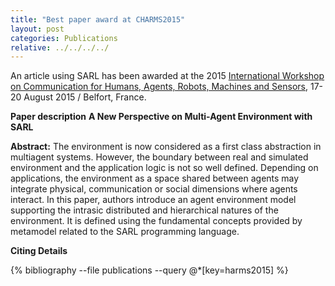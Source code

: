 ```yaml
---
title: "Best paper award at CHARMS2015"
layout: post
categories: Publications
relative: ../../../../
---
```


An article using SARL has been awarded at the 2015 [International Workshop on Communication for Humans, Agents, Robots, Machines and Sensors](http://web.ics.purdue.edu/~ematson/CHARMS.html), 17-20 August 2015 / Belfort, France.


**Paper description**
**A New Perspective on Multi-Agent Environment with SARL**

**Abstract:**
The environment is now considered as a first class abstraction in multiagent systems. However, the boundary between real and
simulated environment and the application logic is not so well defined. Depending on applications, the environment as a space
shared between agents may integrate physical, communication or social dimensions where agents interact. In this paper, authors
introduce an agent environment model supporting the intrasic distributed and hierarchical natures of the environment. It is defined
using the fundamental concepts provided by metamodel related to the SARL programming language.

**Citing Details**

{% bibliography --file publications --query @*[key=harms2015] %}
